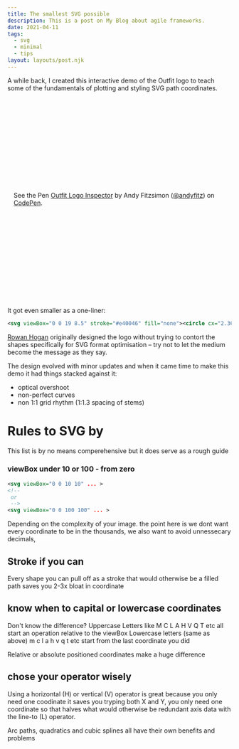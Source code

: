 ```yaml
---
title: The smallest SVG possible
description: This is a post on My Blog about agile frameworks.
date: 2021-04-11
tags:
  - svg
  - minimal
  - tips
layout: layouts/post.njk
---
```

A while back, I created this interactive demo of the Outfit logo to teach some of the fundamentals of plotting and styling SVG path coordinates.  

<p class="codepen" data-height="450" data-theme-id="1777" data-default-tab="result" data-user="andyfitz" data-slug-hash="gOwzMwV" style="height:455px; box-sizing: border-box; display: flex; align-items: center; justify-content: center; margin: 1em 0; padding: 1em;" data-pen-title="Outfit Logo Inspector">
  <span>See the Pen <a href="https://codepen.io/andyfitz/pen/gOwzMwV">
  Outfit Logo Inspector</a> by Andy Fitzsimon (<a href="https://codepen.io/andyfitz">@andyfitz</a>)
  on <a href="https://codepen.io">CodePen</a>.</span>
</p>
<script async src="https://cpwebassets.codepen.io/assets/embed/ei.js"></script>
It got even smaller as a one-liner: 

``` xml
<svg viewBox="0 0 19 8.5" stroke="#e40046" fill="none"><circle cx="2.36" cy="6.12" r="1.68"/><path d="M5.35 4v2.5A1.02 1 0 008 6.5v-2h10.68M10.2 8.2v-6m2.3 6V2a1.3 1.2 10 012-1m.3 7.2V4.5m2.3 3.7v-6"/><path d="M14.8 2.8v0" stroke-linecap="round"/></svg>
```



<a target="_blank" href="https://rowanhogan.com/">Rowan Hogan</a> originally designed the logo without trying to contort the shapes specifically for SVG format optimisation – try not to let the medium become the message as they say. 

The design evolved with minor updates and when it came time to make this demo it had things stacked against it:
  * optical overshoot 
  * non-perfect curves 
  * non 1:1 grid rhythm (1:1.3 spacing of stems) 


# Rules to SVG by 

This list is by no means comperehensive but it does serve as a rough guide
### viewBox under 10 or 100 - from zero
``` xml
<svg viewBox="0 0 10 10" ... >   
<!-- 
 or
 -->   
<svg viewBox="0 0 100 100" ... >   

```
Depending on the complexity of your image.
the point here is we dont want every coordinate to be in the thousands, we also want to avoid unnessecary decimals, 
 

## Stroke if you can

Every shape you can pull off as a stroke that would otherwise be a filled path saves you 2-3x bloat in coordinate 


## know when to capital or lowercase coordinates

Don't know the difference?
Uppercase Letters like M C L A H V Q T etc all start an operation relative to the viewBox
Lowercase letters (same as above) m c l a h v q t etc start from the last coordinate you did

Relative or absolute positioned coordinates make a huge difference



## chose your operator wisely

Using a horizontal (H) or vertical (V) operator is great because you only need one coodinate it saves you tryping both X and Y,  you only need one coordinate so that halves what would otherwise be redundant axis data with the line-to (L) operator.

Arc paths, quadratics and cubic splines all have their own benefits and problems 

